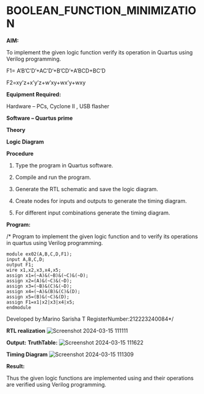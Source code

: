 # BOOLEAN_FUNCTION_MINIMIZATION

**AIM:**

To implement the given logic function verify its operation in Quartus using Verilog programming.

F1= A’B’C’D’+AC’D’+B’CD’+A’BCD+BC’D 

F2=xy’z+x’y’z+w’xy+wx’y+wxy

**Equipment Required:**

Hardware – PCs, Cyclone II , USB flasher

**Software – Quartus prime**

**Theory**

**Logic Diagram**

**Procedure**

1.	Type the program in Quartus software.

2.	Compile and run the program.

3.	Generate the RTL schematic and save the logic diagram.

4.	Create nodes for inputs and outputs to generate the timing diagram.

5.	For different input combinations generate the timing diagram.


**Program:**

/* Program to implement the given logic function and to verify its operations in quartus using Verilog programming. 
```
module ex02(A,B,C,D,F1);
input A,B,C,D;
output F1;
wire x1,x2,x3,x4,x5;
assign x1=(~A)&(~B)&(~C)&(~D);
assign x2=(A)&(~C)&(~D);
assign x3=(~B)&(C)&(~D);
assign x4=(~A)&(B)&(C)&(D);
assign x5=(B)&(~C)&(D);
assign F1=x1|x2|x3|x4|x5;
endmodule
```
Developed by:Marino Sarisha T   RegisterNumber:212223240084*/


**RTL realization**
![Screenshot 2024-03-15 111111](https://github.com/Sarishatheiveegan/BOOLEAN_FUNCTION_MINIMIZATION/assets/144979465/8852166c-c1aa-45e4-8c05-6fdcdac0b49f)

**Output:**
**TruthTable:**
![Screenshot 2024-03-15 111622](https://github.com/Sarishatheiveegan/BOOLEAN_FUNCTION_MINIMIZATION/assets/144979465/45f181b0-15a9-4315-94be-d4d22d916a01)


**Timing Diagram**
![Screenshot 2024-03-15 111309](https://github.com/Sarishatheiveegan/BOOLEAN_FUNCTION_MINIMIZATION/assets/144979465/aff35fce-8517-4fff-84b7-69c9bc4304f6)

**Result:**

Thus the given logic functions are implemented using and their operations are verified using Verilog programming.

